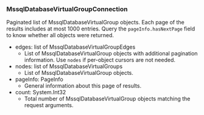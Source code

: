 ### MssqlDatabaseVirtualGroupConnection
Paginated list of MssqlDatabaseVirtualGroup objects. Each page of the results includes at most 1000 entries. Query the `pageInfo.hasNextPage` field to know whether all objects were returned.

- edges: list of MssqlDatabaseVirtualGroupEdges
  - List of MssqlDatabaseVirtualGroup objects with additional pagination information. Use `nodes` if per-object cursors are not needed.
- nodes: list of MssqlDatabaseVirtualGroups
  - List of MssqlDatabaseVirtualGroup objects.
- pageInfo: PageInfo
  - General information about this page of results.
- count: System.Int32
  - Total number of MssqlDatabaseVirtualGroup objects matching the request arguments.
